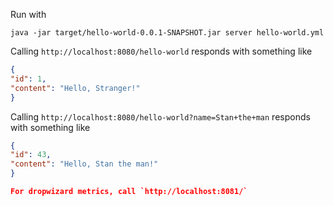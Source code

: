 Run with

```
java -jar target/hello-world-0.0.1-SNAPSHOT.jar server hello-world.yml
```

Calling `http://localhost:8080/hello-world` responds with something like

```json
{
"id": 1,
"content": "Hello, Stranger!"
}
```

Calling `http://localhost:8080/hello-world?name=Stan+the+man` responds with something like

```json
{
"id": 43,
"content": "Hello, Stan the man!"
}

For dropwizard metrics, call `http://localhost:8081/`
